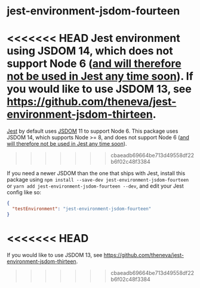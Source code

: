 # jest-environment-jsdom-fourteen

<<<<<<< HEAD
Jest environment using JSDOM 14, which does not support Node 6 ([and will therefore not be used in Jest any time soon](https://github.com/kentcdodds/dom-testing-library/issues/115#issuecomment-428314737)). If you would like to use JSDOM 13, see https://github.com/theneva/jest-environment-jsdom-thirteen.
=======
[Jest](https://jestjs.io) by default uses [JSDOM](https://github.com/jsdom/jsdom) 11 to support Node 6. This package uses JSDOM 14, which supports Node >= 8, and does not support Node 6 ([and will therefore not be used in Jest any time soon](https://github.com/kentcdodds/dom-testing-library/issues/115#issuecomment-428314737)).
>>>>>>> cbaeadb69664be713d49558df22b6f02c48f3384

If you need a newer JSDOM than the one that ships with Jest, install this package using `npm install --save-dev jest-environment-jsdom-fourteen` or `yarn add jest-environment-jsdom-fourteen --dev`, and edit your Jest config like so:

```json
{
  "testEnvironment": "jest-environment-jsdom-fourteen"
}
```
<<<<<<< HEAD
=======

If you would like to use JSDOM 13, see https://github.com/theneva/jest-environment-jsdom-thirteen.
>>>>>>> cbaeadb69664be713d49558df22b6f02c48f3384
